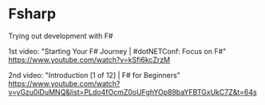 # Fsharp
 Trying out development with F#

 1st video:
"Starting Your F# Journey | #dotNETConf: Focus on F#"
 https://www.youtube.com/watch?v=kSfi6kcZrzM

 2nd video:
 "Introduction [1 of 12] | F# for Beginners"
 https://www.youtube.com/watch?v=yGzu0iDuMNQ&list=PLdo4fOcmZ0oUFghYOp89baYFBTGxUkC7Z&t=64s